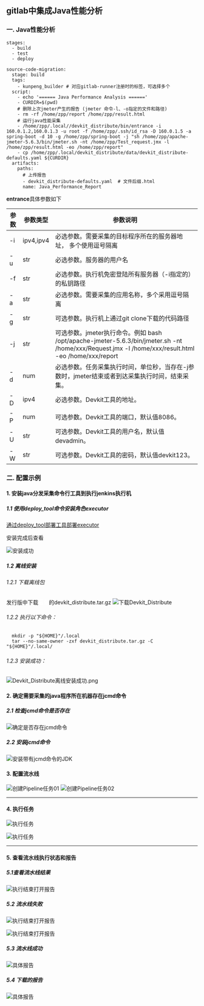 ## gitlab中集成Java性能分析

### 一. Java性能分析

```
stages:  
  - build    
  - test
  - deploy

source-code-migration:
  stage: build
  tags:
    - kunpeng_builder # 对应gitlab-runner注册时的标签，可选择多个
  script:
    - echo '====== Java Performance Analysis ======'
    - CURDIR=$(pwd)
    # 删除上次jmeter产生的报告 (jmeter 命令-l、-o指定的文件和路径)
    - rm -rf /home/zpp/report /home/zpp/result.html 
    # 运行java性能采集
    - /home/zpp/.local//devkit_distribute/bin/entrance -i 160.0.1.2,160.0.1.3 -u root -f /home/zpp/.ssh/id_rsa -D 160.0.1.5 -a spring-boot -d 10 -g /home/zpp/spring-boot -j "sh /home/zpp/apache-jmeter-5.6.3/bin/jmeter.sh -nt /home/zpp/Test_request.jmx -l /home/zpp/result.html -eo /home/zpp/report"
    - cp /home/zpp/.local/devkit_distribute/data/devkit_distribute-defaults.yaml ${CURDIR}
  artifacts:
    paths:
      # 上传报告
      - devkit_distribute-defaults.yaml  # 文件后缀.html
      name: Java_Performance_Report

```

**entrance**具体参数如下

| 参数 | 参数类型      | 参数说明                                                                                                                                   |
|----|-----------|----------------------------------------------------------------------------------------------------------------------------------------|
| -i | ipv4,ipv4 | 必选参数。需要采集的目标程序所在的服务器地址， 多个使用逗号隔离                                                                                                       |
| -u | str       | 必选参数。服务器的用户名                                                                                                                           |
| -f | str       | 必选参数。执行机免密登陆所有服务器（-i指定的）的私钥路径                                                                                                          |
| -a | str       | 必选参数。需要采集的应用名称，多个采用逗号隔离                                                                                                                |
| -g | str       | 可选参数。执行机上通过git clone下载的代码路径                                                                                                            |
| -j | str       | 可选参数。jmeter执行命令。例如 bash /opt/apache-jmeter-5.6.3/bin/jmeter.sh -nt /home/xxx/Request.jmx -l /home/xxx/result.html -eo /home/xxx/report |
| -d | num       | 必选参数。任务采集执行时间，单位秒，当存在-j参数时，jmeter结束或者到达采集执行时间，结束采集。                                                                                    |
| -D | ipv4      | 必选参数。Devkit工具的地址。                                                                                                                      |
| -P | num       | 可选参数。Devkit工具的端口，默认值8086。                                                                                                              |
| -U | str       | 可选参数。Devkit工具的用户名，默认值devadmin。                                                                                                         |
| -W | str       | 可选参数。Devkit工具的密码，默认值devkit123。                                                                                                         |

### 二. 配置示例

#### 1. 安装java分发采集命令行工具到执行jenkins执行机

##### 1.1 使用deploy_tool命令安装角色executor

[通过deploy_tool部署工具部署executor](../批量部署工具/批量部署工具和一键下载工具说明文档.md)

安装完成后查看

![安装成功](./DevkitPerformanceAnalysis.assets/安装成功.png)

##### 1.2 离线安装

###### 1.2.1 下载离线包

发行版中下载<font color=white>**最新**</font>的devkit_distribute.tar.gz
![下载Devkit_Distribute](DevkitPerformanceAnalysis.assets/下载Devkit_Distribute.png)

###### 1.2.2 执行以下命令：

```shell
  mkdir -p "${HOME}"/.local
  tar --no-same-owner -zxf devkit_distribute.tar.gz -C "${HOME}"/.local/
```

###### 1.2.3 安装成功：

![Devkit_Distribute离线安装成功.png](DevkitPerformanceAnalysis.assets/Devkit_Distribute离线安装成功.png)

#### 2. 确定需要采集的java程序所在机器存在jcmd命令

##### 2.1 检查jcmd命令是否存在

![确定是否存在jcmd命令](./DevkitPerformanceAnalysis.assets/检查jcmd命令存在.png)

##### 2.2 安装jcmd命令

![安装带有jcmd命令的JDK](./DevkitPerformanceAnalysis.assets/安装带有jcmd命令的JDK.png)

#### 3. 配置流水线

![创建Pipeline任务01](./DevkitPerformanceAnalysis.assets/01_创建流水线.png)
![创建Pipeline任务02](./DevkitPerformanceAnalysis.assets/02_编写流水线.png)

----

#### 4. 执行任务

![执行任务](./DevkitPerformanceAnalysis.assets/08_流水线执行.png)

![执行任务](./DevkitPerformanceAnalysis.assets/09_流水线执行.png)

----

#### 5. 查看流水线执行状态和报告

##### 5.1查看流水线结果

![执行结束打开报告](./DevkitPerformanceAnalysis.assets/03_查看流水线.png)

##### 5.2 流水线失败

![执行结束打开报告](./DevkitPerformanceAnalysis.assets/04_流水线失败状态.png)

![执行结束打开报告](./DevkitPerformanceAnalysis.assets/05_流水线失败原因.png)

##### 5.3 流水线成功

![具体报告](./DevkitPerformanceAnalysis.assets/06_流水线执行成功.png)

##### 5.4 下载的报告

![具体报告](./DevkitPerformanceAnalysis.assets/07_下载的最终报告.png)
 
